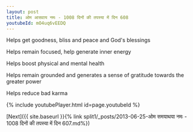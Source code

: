 ```yaml
---
layout: post
title: ओम आसवाय नमः - 1008 दिनों की तपस्या में दिन 608
youtubeId: mO4uq6vEEDQ
---
```

 
 
Helps get goodness, bliss and peace and God's blessings
 
Helps remain focused, help generate inner energy 
 
Helps boost physical and mental health 
 
Helps remain grounded and generates a sense of gratitude towards the greater power 
 
Helps reduce bad karma
 
 
 
 


{% include youtubePlayer.html id=page.youtubeId %}
 
[Next]({{ site.baseurl }}{% link  split1/_posts/2013-06-25-ओम समयाथया नमः - 1008 दिनों की तपस्या में दिन 607.md%})
 
